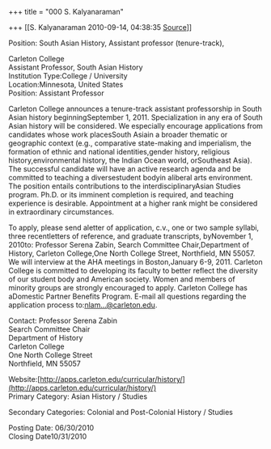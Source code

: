 +++
title = "000 S. Kalyanaraman"

+++
[[S. Kalyanaraman	2010-09-14, 04:38:35 [Source](https://groups.google.com/g/bvparishat/c/RfwtDVZKzy4)]]



Position: South Asian History, Assistant professor (tenure-track),

  

Carleton College  
Assistant Professor, South Asian History  
Institution Type:College / University  
Location:Minnesota, United States  
Position: Assistant Professor  
  
  
Carleton College announces a tenure-track assistant professorship in South Asian history beginningSeptember 1, 2011. Specialization in any era of South Asian history will be considered. We especially encourage applications from candidates whose work placesSouth Asiain a broader thematic or geographic context (e.g., comparative state-making and imperialism, the formation of ethnic and national identities,gender history, religious history,environmental history, the Indian Ocean world, orSoutheast Asia). The successful candidate will have an active research agenda and be committed to teaching a diversestudent bodyin aliberal arts environment. The position entails contributions to the interdisciplinaryAsian Studies program. Ph.D. or its imminent completion is required, and teaching experience is desirable. Appointment at a higher rank might be considered in extraordinary circumstances.  
  
To apply, please send aletter of application, c.v., one or two sample syllabi, three recentletters of reference, and graduate transcripts, byNovember 1, 2010to: Professor Serena Zabin, Search Committee Chair,Department of History, Carleton College,One North College Street, Northfield, MN 55057. We will interview at the AHA meetings in Boston,January 6-9, 2011. Carleton College is committed to developing its faculty to better reflect the diversity of our student body and American society. Women and members of minority groups are strongly encouraged to apply. Carleton College has aDomestic Partner Benefits Program. E-mail all questions regarding the application process to:[nlam...@carleton.edu]().  
  
  
Contact: Professor Serena Zabin  
Search Committee Chair  
Department of History  
Carleton College  
One North College Street  
Northfield, MN 55057  
  
Website:[http://apps.carleton.edu/curricular/history/](http://apps.carleton.edu/curricular/history/)  
Primary Category: Asian History / Studies  
  
Secondary Categories: Colonial and Post-Colonial History / Studies  
  
Posting Date: 06/30/2010  
Closing Date10/31/2010

